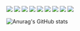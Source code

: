 <a><img src="https://img.shields.io/badge/TypeScript-3178C6?style=flat&logo=TypeScript&logoColor=ffffff"/></a>
<a><img src="https://img.shields.io/badge/JavaScript-F7DF1E?style=flat&logo=Javascript&logoColor=ffffff"/></a>
<a><img src="https://img.shields.io/badge/React-61DAFB?style=flat&logo=React&logoColor=ffffff"/></a>
<a><img src="https://img.shields.io/badge/React Native-61DAFB?style=flat&logo=React&logoColor=ffffff"/></a>
<a><img src="https://img.shields.io/badge/C-A8B9CC?style=flat&logo=C&logoColor=ffffff"/></a>
<a><img src="https://img.shields.io/badge/Python-3776AB?style=flat&logo=Python&logoColor=ffffff"/></a>
<a><img src="https://img.shields.io/badge/Node.js-339933?style=flat&logo=Node.JS&logoColor=ffffff"/></a>
<a href="https://www.instagram.com/rkdwlstlf" target="_blank"><img src="https://img.shields.io/badge/Instagram-E4405F?style=flat&logo=instagram&logoColor=ffffff"/></a>
<a href="https://blog.naver.com/js7056" target="_blank"><img src="https://img.shields.io/badge/Blog-03C75A?style=flat&logo=naver&logoColor=ffffff"/></a>

![Anurag's GitHub stats](https://github-readme-stats.vercel.app/api?username=kauthenticity&show_icons=true&theme=dracula)
